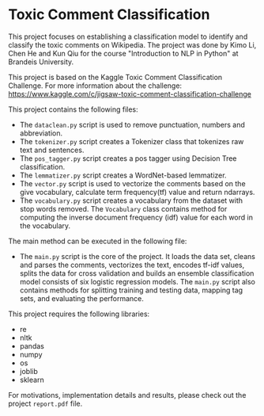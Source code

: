 # Toxic Comment Classification
This project focuses on establishing a classification model to identify and classify the toxic comments on Wikipedia. 
The project was done by Kimo Li, Chen He and Kun Qiu for the course "Introduction to NLP in Python" at 
Brandeis University. 

This project is based on the Kaggle Toxic Comment Classification Challenge. For more information about the challenge: 
https://www.kaggle.com/c/jigsaw-toxic-comment-classification-challenge
 
This project contains the following files:
* The `dataclean.py` script is used to remove punctuation, numbers and abbreviation.
* The `tokenizer.py` script creates a Tokenizer class that tokenizes raw text and sentences.
* The `pos_tagger.py` script creates a pos tagger using Decision Tree classification.
* The `lemmatizer.py` script creates a WordNet-based lemmatizer.
* The `vector.py` script is used to vectorize the comments based on the give vocabulary, 
calculate term frequency(tf) value and return ndarrays.
* The `vocabulary.py` script creates a vocabulary from the dataset with stop words removed. The `Vocabulary` class
contains method for computing the inverse document frequency (idf) value for each word in the vocabulary.

The main method can be executed in the following file:
* The `main.py` script is the core of the project. It loads the data set, cleans and parses the comments, vectorizes 
the text, encodes tf-idf values, splits the data for cross validation and builds an ensemble classification model 
consists of six logistic regression models. The `main.py` script also contains methods for splitting training and 
testing data, mapping tag sets, and evaluating the performance.

This project requires the following libraries:
* re
* nltk
* pandas
* numpy
* os
* joblib
* sklearn

For motivations, implementation details and results, please check out the project `report.pdf` file. 
